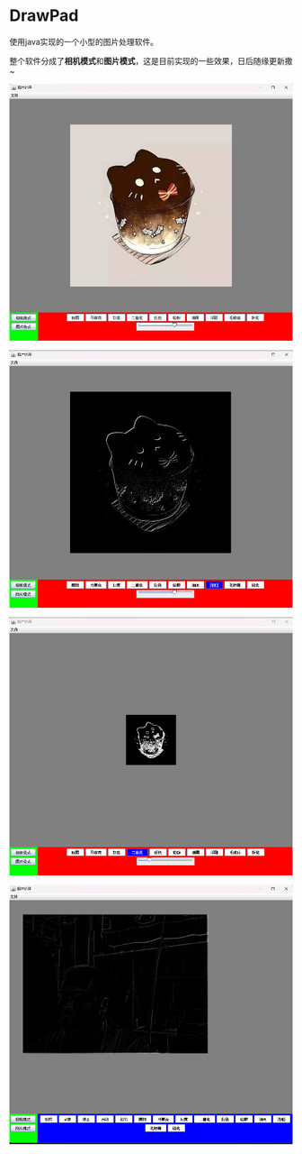 # DrawPad
使用java实现的一个小型的图片处理软件。

整个软件分成了**相机模式**和**图片模式**，这是目前实现的一些效果，日后随缘更新撒~

<img src="./image/1.png">

![](image\2.png)

![](image\3.png)

![](image\4.png)
